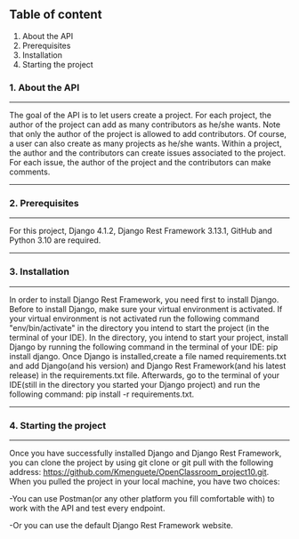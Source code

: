 ## Table of content
1. About the API
2. Prerequisites
3. Installation
4. Starting the project
### 1. About the API
***
The goal of the API is to let users create a project. For each project, the author of
the project can add as many contributors as he/she wants. Note that only the author of
the project is allowed to add contributors. Of course, a user can also create as many
projects as he/she wants. Within a project, the author and the contributors can create
issues associated to the project. For each issue, the author of the project and
the contributors can make comments. 
***
### 2. Prerequisites
***
For this project, Django 4.1.2, Django Rest Framework 3.13.1, GitHub and Python 3.10
are required.
***
### 3. Installation
***
In order to install Django Rest Framework, you need first to install Django. Before 
to install Django, make sure your virtual environment is activated. 
If your virtual environment is not activated run the following 
command "env/bin/activate" in the directory you intend to start the project
(in the terminal of your IDE). In the directory, you intend to start your project, 
install Django by running the following command in the terminal of your IDE: 
pip install django. Once Django is installed,create a file named requirements.txt
and add Django(and his version) and Django Rest Framework(and his latest release) 
in the requirements.txt file. Afterwards, go to the terminal of your IDE(still
in the directory you started your Django project) and run the following command:
pip install -r requirements.txt.
***
### 4. Starting the project
***
Once you have successfully installed Django and Django Rest Framework, you can clone
the project by using git clone or git pull with the following address: 
https://github.com/Kmenguete/OpenClassroom_project10.git. When you pulled the project
in your local machine, you have two choices:

-You can use Postman(or any other platform
you fill comfortable with) to work with the API and test every endpoint.

-Or you can use the default Django Rest Framework website.
